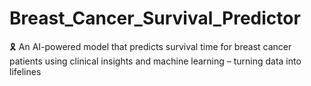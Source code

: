 # Breast_Cancer_Survival_Predictor
🎗️ An AI-powered model that predicts survival time for breast cancer patients using clinical insights and machine learning – turning data into lifelines
